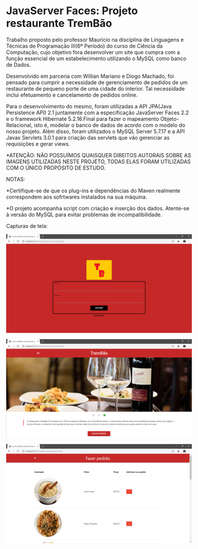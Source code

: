 # JavaServer Faces: Projeto restaurante TremBão

  Trabalho proposto pelo professor Maurício na disciplina de Linguagens e Técnicas de Programação III(6º Período) do curso de Ciência da Computação, cujo objetivo fora desenvolver um site que cumpra com a função essencial de um estabelecimento utilizando o MySQL como banco de Dados.
  
  Desenvolvido em parceria com Willian Mariano e Diogo Machado, foi pensado para cumprir a necessidade de gerenciamento de pedidos de um restaurante de pequeno porte de uma cidade do interior. Tal necessidade inclui efetuamento e cancelamento de pedidos online. 
  
  Para o desenvolvimento do mesmo, foram utilizadas a API JPA(Java Persistence API) 2.1 juntamente com a especificação JavaServer Faces  2.2 e o framework Hibernate 5.2.16.Final para fazer o mapeamento Objeto-Relacional, isto é, modelar o banco de dados de acordo com o modelo do nosso projeto. Além disso, foram utilizados o MySQL Server 5.7.17 e a API Javax Servlets 3.0.1 para criação das servlets que vão gerenciar as requisições e gerar views.


*ATENÇÃO: NÃO POSSUÍMOS QUAISQUER DIREITOS AUTORAIS SOBRE AS IMAGENS UTILIZADAS NESTE PROJETO, TODAS ELAS FORAM UTILIZADAS COM O ÚNICO PROPÓSITO DE ESTUDO. 

NOTAS:

*Certifique-se de que os plug-ins e dependências do Maven realmente correspondem aos sofrtwares instalados na sua máquina.

*O projeto acompanha script com criação e inserção dos dados. Atente-se à versão do MySQL para evitar problemas de incompatibilidade. 


Capturas de tela: 

![Captura tela de login](screenshots/captura_login.png)

![Captura página inicial](screenshots/captura_home.png)

![Captura tela de pedido](screenshots/captura_pedido.png)
